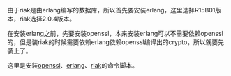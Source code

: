 由于riak是由erlang编写的数据库，所以首先要安装erlang，这里选择R15B01版本，riak选择2.0.4版本。

在安装erlang之前，先要安装openssl，本来安装erlang可以不需要依赖openssl的，但是装riak的时候需要依赖erlang依赖openssl编译出的crypto，所以就要先装上了。

这里是安装[openssl](https://github.com/ruanzhijun/share/blob/master/shell/install-erlang.sh)、[erlang](https://github.com/ruanzhijun/share/blob/master/shell/install-erlang.sh)、[riak](https://github.com/ruanzhijun/share/blob/master/shell/install-riak.sh)的命令脚本。